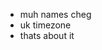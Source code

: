 - muh names cheg
- uk timezone
- thats about it

<!---
chegative/chegative is a ✨ special ✨ repository because its `README.md` (this file) appears on your GitHub profile.
You can click the Preview link to take a look at your changes.
--->
